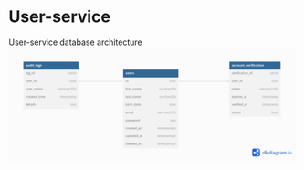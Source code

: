 # User-service
User-service database architecture
![Database architecture](https://raw.githubusercontent.com/yigitaliyevamubina/User-service/main/User-service%20database%20architecture.png)
